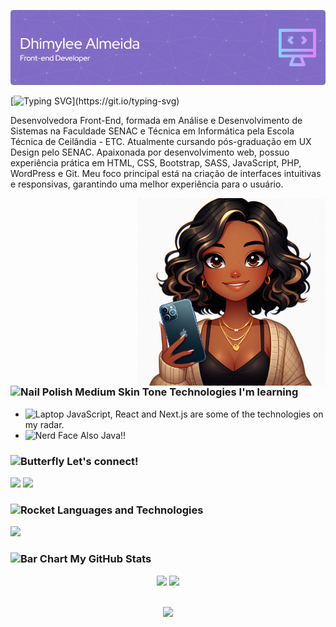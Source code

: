 ![preview img](/github-header.png)

[![Typing SVG](https://readme-typing-svg.demolab.com?font=Fira+Code&size=25&pause=1000&color=9B87E5&random=false&width=435&lines=Hello%2C+welcome+to+my+GitHub!)](https://git.io/typing-svg)

Desenvolvedora Front-End, formada em Análise e Desenvolvimento de Sistemas na Faculdade SENAC e Técnica em Informática pela Escola Técnica de Ceilândia - ETC. Atualmente cursando pós-graduação em UX Design pelo SENAC. Apaixonada por desenvolvimento web, possuo experiência prática em HTML, CSS, Bootstrap, SASS, JavaScript, PHP, WordPress e Git. Meu foco principal está na criação de interfaces intuitivas e responsivas, garantindo uma melhor experiência para o usuário.

<img align="right" alt="" height="300px" src="./Designer.jpeg">

### <img src="https://raw.githubusercontent.com/Tarikul-Islam-Anik/Animated-Fluent-Emojis/master/Emojis/Hand%20gestures/Nail%20Polish%20Medium%20Skin%20Tone.png" alt="Nail Polish Medium Skin Tone" width="30" height="30" /> Technologies I'm learning
- <img src="https://raw.githubusercontent.com/Tarikul-Islam-Anik/Animated-Fluent-Emojis/master/Emojis/Objects/Laptop.png" alt="Laptop" width="25" height="25" /> JavaScript, React and Next.js are some of the technologies on my radar.
- <img src="https://raw.githubusercontent.com/Tarikul-Islam-Anik/Animated-Fluent-Emojis/master/Emojis/Smilies/Nerd%20Face.png" alt="Nerd Face" width="25" height="25" /> Also Java!!

### <img src="https://raw.githubusercontent.com/Tarikul-Islam-Anik/Animated-Fluent-Emojis/master/Emojis/Animals/Butterfly.png" alt="Butterfly" width="30" height="30" /> Let's connect!
<div>
  <a href="https://www.linkedin.com/in/dhimylee-almeida/" target="_blank"><img src="https://img.shields.io/badge/-LinkedIn-%230077B5?&color=9b87e5&style=for-the-badge&logo=linkedin&logoColor=white" target="_blank"></a> 
  <a href="mailto:dhimylee.almeida@gmail.com"><img src="https://img.shields.io/badge/-Gmail-%23333?&color=9b87e5&style=for-the-badge&logo=gmail&logoColor=white" target="_blank"></a>
</div>

### <img src="https://raw.githubusercontent.com/Tarikul-Islam-Anik/Animated-Fluent-Emojis/master/Emojis/Travel%20and%20places/Rocket.png" alt="Rocket" width="30" height="30" /> Languages and Technologies
<a href="https://skillicons.dev">
  <img src="https://skillicons.dev/icons?i=html,css,sass,bootstrap,javascript,php,java,wordpress,react,mysql,git,github,figma" />
</a>

### <img src="https://raw.githubusercontent.com/Tarikul-Islam-Anik/Animated-Fluent-Emojis/master/Emojis/Objects/Bar%20Chart.png" alt="Bar Chart" width="30" height="30" /> My GitHub Stats

<div align="center">
    <img height="150em" src="https://github-readme-stats.vercel.app/api?username=Dhimylee&show_icons=true&theme=nightowl&include_all_commits=true&count_private=true"/>
    <img height="150em" src="https://streak-stats.demolab.com/?user=Dhimylee&theme=nightowl"/>
</div>
 <br>
<div align="center">

![](https://komarev.com/ghpvc/?username=dhimylee&color=9b87e5&style=for-the-badge)
</div> 
